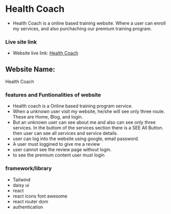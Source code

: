 # Health Coach
- Health Coach is a online based training website. Where a user can enroll my services, and also purchaching our premium training program.

### Live site link
- Website live link: [Health Coach](https://health-coach-83680.web.app/)

## Website Name: 
Health Coach

### features and Funtionalities of website
- Health coach is a Online based training program service.<br/>
- When a unknown user visit my website, he/she will see only three route. These are Home, Blog, and login. <br/>
- But an unknown user can see about me and also can see only three services. In the buttom of the services section there is a SEE All Button. then user can see all services and service details. <br/>
- user can log into the website using google, email password. <br/>
- A user must loggined to give me a review <br/>
- user cannot see the review page without login.
- to see the premium content user must login

### framework/library
- Tailwind
- daisy ui
- react
- react icons font awesome
- react router dom 
- authentication  

